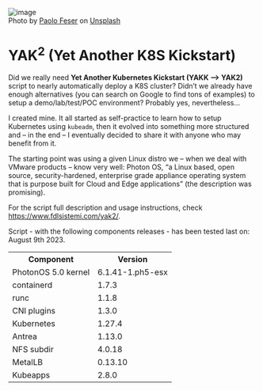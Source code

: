 ![image](https://github.com/fdlsistemi/yakk/assets/5124379/deecca3a-1164-41d4-b719-b9faad999cd0)
<br />Photo by <a href="https://unsplash.com/@paoloficasso?utm_source=unsplash&utm_medium=referral&utm_content=creditCopyText">Paolo Feser</a> on <a href="https://unsplash.com/photos/sI2pmha9vRI?utm_source=unsplash&utm_medium=referral&utm_content=creditCopyText">Unsplash</a>

<h1>YAK<sup>2</sup> (Yet Another K8S Kickstart)</h1>

Did we really need <b>Yet Another Kubernetes Kickstart (YAKK –> YAK2)</b> script to nearly automatically deploy a K8S cluster? Didn’t we already have enough alternatives (you can search on Google to find tons of examples) to setup a demo/lab/test/POC environment? Probably yes, nevertheless…

I created mine. It all started as self-practice to learn how to setup Kubernetes using <code>kubeadm</code>, then it evolved into something more structured and – in the end – I eventually decided to share it with anyone who may benefit from it.

The starting point was using a given Linux distro we – when we deal with VMware products – know very well: Photon OS, “a Linux based, open source, security-hardened, enterprise grade appliance operating system that is purpose built for Cloud and Edge applications” (the description was promising).

For the script full description and usage instructions, check <a href="https://www.fdlsistemi.com/yak2/" target="_blank" rel="noopener noreferrer">https://www.fdlsistemi.com/yak2/</a>.

Script - with the following components releases - has been tested last on: August 9th 2023.
<table>
  <tr><th>Component</th><th>Version</th></tr>
  <tr><td>PhotonOS 5.0 kernel</td><td>6.1.41-1.ph5-esx</td></tr>
  <tr><td>containerd</td><td>1.7.3</td></tr>
  <tr><td>runc</td><td>1.1.8</td></tr>
  <tr><td>CNI plugins</td><td>1.3.0</td></tr>
  <tr><td>Kubernetes</td><td>1.27.4</td></tr>
  <tr><td>Antrea</td><td>1.13.0</td></tr>
  <tr><td>NFS subdir</td><td>4.0.18</td></tr>
  <tr><td>MetalLB</td><td>0.13.10</td></tr>
  <tr><td>Kubeapps</td><td>2.8.0</td></tr>
</table>
